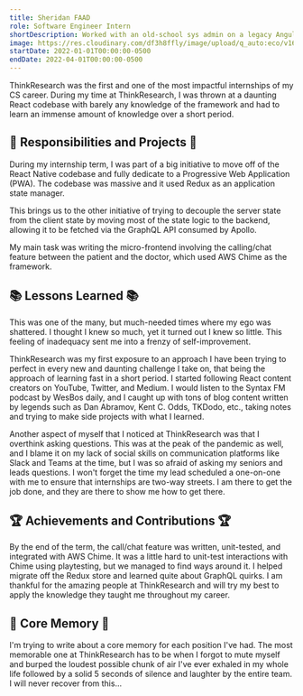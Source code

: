 ```yaml
---
title: Sheridan FAAD
role: Software Engineer Intern
shortDescription: Worked with an old-school sys admin on a legacy Angular.JS and Grails video streaming app. I realized the importance of mastering my tools, as my IDE comfort was not always guaranteed. While we did rewrite part of the app, most of the work involved tweaking and fine-tuning the existing system to fit our needs.
image: https://res.cloudinary.com/df3h8ffly/image/upload/q_auto:eco/v1688692586/computer_animation_oo6buv.webp
startDate: 2022-01-01T00:00:00-0500
endDate: 2022-04-01T00:00:00-0500
---
```


ThinkResearch was the first and one of the most impactful internships of my CS career. During my time at ThinkResearch, I was thrown at a daunting React codebase with barely any knowledge of the framework and had to learn an immense amount of knowledge over a short period.

## 💼 Responsibilities and Projects 💼

During my internship term, I was part of a big initiative to move off of the React Native codebase and fully dedicate to a Progressive Web Application (PWA). The codebase was massive and it used Redux as an application state manager.

This brings us to the other initiative of trying to decouple the server state from the client state by moving most of the state logic to the backend, allowing it to be fetched via the GraphQL API consumed by Apollo.

My main task was writing the micro-frontend involving the calling/chat feature between the patient and the doctor, which used AWS Chime as the framework.

## 📚 Lessons Learned 📚

This was one of the many, but much-needed times where my ego was shattered. I thought I knew so much, yet it turned out I knew so little. This feeling of inadequacy sent me into a frenzy of self-improvement.

ThinkResearch was my first exposure to an approach I have been trying to perfect in every new and daunting challenge I take on, that being the approach of learning fast in a short period. I started following React content creators on YouTube, Twitter, and Medium. I would listen to the Syntax FM podcast by WesBos daily, and I caught up with tons of blog content written by legends such as Dan Abramov, Kent C. Odds, TKDodo, etc., taking notes and trying to make side projects with what I learned.

Another aspect of myself that I noticed at ThinkResearch was that I overthink asking questions. This was at the peak of the pandemic as well, and I blame it on my lack of social skills on communication platforms like Slack and Teams at the time, but I was so afraid of asking my seniors and leads questions. I won't forget the time my lead scheduled a one-on-one with me to ensure that internships are two-way streets. I am there to get the job done, and they are there to show me how to get there.

## 🏆 Achievements and Contributions 🏆

By the end of the term, the call/chat feature was written, unit-tested, and integrated with AWS Chime. It was a little hard to unit-test interactions with Chime using playtesting, but we managed to find ways around it. I helped migrate off the Redux store and learned quite about GraphQL quirks. I am thankful for the amazing people at ThinkResearch and will try my best to apply the knowledge they taught me throughout my career.

## 🔮 Core Memory 🔮

I'm trying to write about a core memory for each position I've had. The most memorable one at ThinkResearch has to be when I forgot to mute myself and burped the loudest possible chunk of air I've ever exhaled in my whole life followed by a solid 5 seconds of silence and laughter by the entire team. I will never recover from this...
